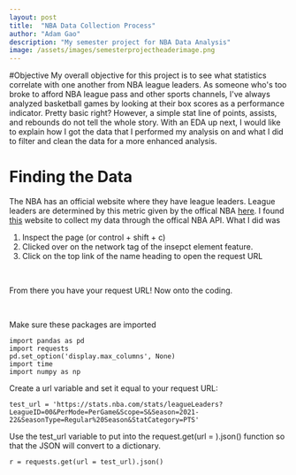 ```yaml
---
layout: post
title:  "NBA Data Collection Process"
author: "Adam Gao"
description: "My semester project for NBA Data Analysis"
image: /assets/images/semesterprojectheaderimage.png
--- 
```

#Objective
My overall objective for this project is to see what statistics correlate with one another from NBA league leaders. As someone who's too broke to afford NBA league pass and other sports channels, I've always analyzed basketball games by looking at their box scores as a performance indicator. Pretty basic right? However, a simple stat line of points, assists, and rebounds do not tell the whole story. With an EDA up next, I would like to explain how I got the data that I performed my analysis on and what I did to filter and clean the data for a more enhanced analysis.

# Finding the Data  
The NBA has an official website where they have league leaders. League leaders are determined by this metric given by the offical NBA [here](https://www.nba.com/stats/help/statminimums). I found [this](https://www.nba.com/stats/leaders) website to collect my data through the offical NBA API. What I did was 
<br>
1. Inspect the page (or control + shift + c)
2. Clicked over on the network tag of the insepct element feature.
3. Click on the top link of the name heading to open the request URL
<br>

From there you have your request URL! Now onto the coding.

<br>

Make sure these packages are imported
```
import pandas as pd
import requests
pd.set_option('display.max_columns', None)
import time
import numpy as np
```


Create a url variable and set it equal to your request URL:

```
test_url = 'https://stats.nba.com/stats/leagueLeaders?LeagueID=00&PerMode=PerGame&Scope=S&Season=2021-22&SeasonType=Regular%20Season&StatCategory=PTS'
```

Use the test_url variable to put into the request.get(url = ).json() function so that the JSON will convert to a dictionary. 


```
r = requests.get(url = test_url).json()
```




